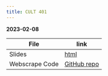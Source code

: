 ```yaml
---
title: CULT 401
---
```


**2023-02-08**

| File | link |
| --- | --- |
| Slides | [html](https://hackmd.io/@vdunbar/BJOVrAI3i#/) |
| Webscrape Code | [GitHub repo](https://github.com/vdunbar/presentation-slides/tree/main/source/CULT-401_2023-Spring) |